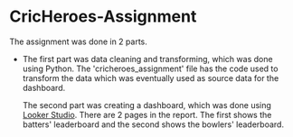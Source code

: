 # CricHeroes-Assignment

The assignment was done in 2 parts.
<ul>
<li>The first part was data cleaning and transforming, which was done using Python. The 'cricheroes_assignment' file has the code used to transform the data which was eventually used as source data for the dashboard.</li>

The second part was creating a dashboard, which was done using <a href="https://lookerstudio.google.com/reporting/a686c35a-0449-4b66-8c7d-75903afd94ee/page/2GG5D">Looker Studio</a>. There are 2 pages in the report. The first shows the batters' leaderboard and the second shows the bowlers' leaderboard.
</ul>
